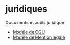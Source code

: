 # juridiques
Documents et outils juridique 

- [Modéle de CGU](CGU.md)
- [Modéle de Mention légale](Mentions-légales.md)
